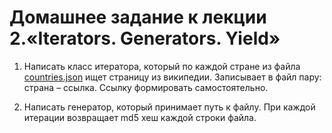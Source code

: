 # Домашнее задание к лекции 2.«Iterators. Generators. Yield»
1. Написать класс итератора, который по каждой стране из файла [countries.json](https://github.com/mledoze/countries/blob/master/countries.json) ищет страницу из википедии.
Записывает в файл пару: страна – ссылка. Ссылку формировать самостоятельно.

1. Написать генератор, который принимает путь к файлу. При каждой итерации возвращает md5 хеш каждой строки файла.
